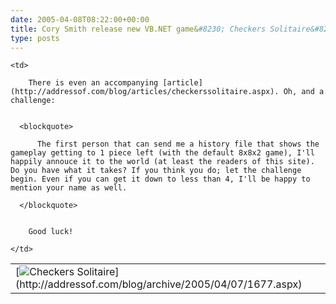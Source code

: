 ```yaml
---
date: 2005-04-08T08:22:00+00:00
title: Cory Smith release new VB.NET game&#8230; Checkers Solitaire&#8230;
type: posts
---
```

<table>
  <tr>
    <td>
      [<img alt="Checkers Solitaire" src="http://www.addressof.com/articles/checkerssolitaire_v0.1.jpg" border="0" />](http://addressof.com/blog/archive/2005/04/07/1677.aspx)
    </td>

    <td>

        There is even an accompanying [article](http://addressof.com/blog/articles/checkerssolitaire.aspx). Oh, and a challenge:


      <blockquote>

          The first person that can send me a history file that shows the gameplay getting to 1 piece left (with the default 8x8x2 game), I'll happily annouce it to the world (at least the readers of this site). Do you have what it takes? If you think you do; let the challenge begin. Even if you can get it down to less than 4, I'll be happy to mention your name as well.

      </blockquote>


        Good luck!

    </td>
  </tr>
</table>

